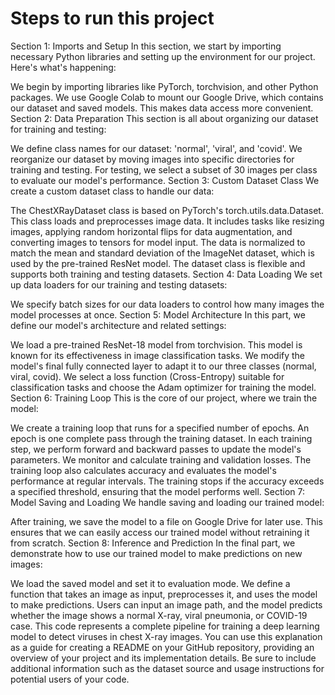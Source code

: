 # Steps to run this project
Section 1: Imports and Setup
In this section, we start by importing necessary Python libraries and setting up the environment for our project. Here's what's happening:

We begin by importing libraries like PyTorch, torchvision, and other Python packages.
We use Google Colab to mount our Google Drive, which contains our dataset and saved models. This makes data access more convenient.
Section 2: Data Preparation
This section is all about organizing our dataset for training and testing:

We define class names for our dataset: 'normal', 'viral', and 'covid'.
We reorganize our dataset by moving images into specific directories for training and testing.
For testing, we select a subset of 30 images per class to evaluate our model's performance.
Section 3: Custom Dataset Class
We create a custom dataset class to handle our data:

The ChestXRayDataset class is based on PyTorch's torch.utils.data.Dataset.
This class loads and preprocesses image data. It includes tasks like resizing images, applying random horizontal flips for data augmentation, and converting images to tensors for model input.
The data is normalized to match the mean and standard deviation of the ImageNet dataset, which is used by the pre-trained ResNet model.
The dataset class is flexible and supports both training and testing datasets.
Section 4: Data Loading
We set up data loaders for our training and testing datasets:

We specify batch sizes for our data loaders to control how many images the model processes at once.
Section 5: Model Architecture
In this part, we define our model's architecture and related settings:

We load a pre-trained ResNet-18 model from torchvision. This model is known for its effectiveness in image classification tasks.
We modify the model's final fully connected layer to adapt it to our three classes (normal, viral, covid).
We select a loss function (Cross-Entropy) suitable for classification tasks and choose the Adam optimizer for training the model.
Section 6: Training Loop
This is the core of our project, where we train the model:

We create a training loop that runs for a specified number of epochs. An epoch is one complete pass through the training dataset.
In each training step, we perform forward and backward passes to update the model's parameters.
We monitor and calculate training and validation losses.
The training loop also calculates accuracy and evaluates the model's performance at regular intervals.
The training stops if the accuracy exceeds a specified threshold, ensuring that the model performs well.
Section 7: Model Saving and Loading
We handle saving and loading our trained model:

After training, we save the model to a file on Google Drive for later use.
This ensures that we can easily access our trained model without retraining it from scratch.
Section 8: Inference and Prediction
In the final part, we demonstrate how to use our trained model to make predictions on new images:

We load the saved model and set it to evaluation mode.
We define a function that takes an image as input, preprocesses it, and uses the model to make predictions.
Users can input an image path, and the model predicts whether the image shows a normal X-ray, viral pneumonia, or COVID-19 case.
This code represents a complete pipeline for training a deep learning model to detect viruses in chest X-ray images. You can use this explanation as a guide for creating a README on your GitHub repository, providing an overview of your project and its implementation details. Be sure to include additional information such as the dataset source and usage instructions for potential users of your code.





